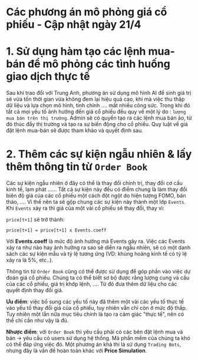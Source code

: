# Các phương án mô phỏng giá cổ phiếu - Cập nhật ngày 21/4

# 1. Sử dụng hàm tạo các lệnh mua-bán để mô phỏng các tình huống giao dịch thực tế

Sau khi trao đổi với Trung Anh, phương án sử dụng mô hình AI để sinh giá trị sẽ vừa tốn thời gian vừa không đem lại hiệu quả cao, khi mà việc thu thập dữ liệu và lựa chọn mô hình, tinh chỉnh .... mất nhiều công sức. Trong khi đó tất cả mọi yếu tố ảnh hưởng đến giá cổ phiếu đều quy về một lý do : `lượng mua bán trên thị trường`. Admin sẽ có quyền tạo ra các lệnh mua bán ảo, từ đó thúc đẩy thị trường và tạo ra sự biến động cho cổ phiếu. Quy luật về giá đặt lệnh mua-bán sẽ được tham khảo và quyết định sau.

# 2. Thêm các sự kiện ngẫu nhiên & lấy thêm thông tin từ `Order Book`

Các sự kiện ngẫu nhiên ở đây có thể là thay đổi chính trị, thay đổi cơ cấu kinh tế, lạm phát …… Tất cả sự kiện này đều có điểm chung là làm thay đổi biên độ giá của các cổ phiếu một cách đột ngột do hiện tượng FOMO, bán tháo, …. Vì thế nên ta sẽ gộp chung các sự kiện này thành một lớp `Events`. Khi `Events` xảy ra thì giá của một vài cổ phiếu sẽ thay đổi, thay vì: 

`price[t+1]` sẽ trở thành:

`price[t+1] = price[t+1] x Events.coeff` 

Với **Events.coeff** là mức độ ảnh hưởng mà Events gây ra. Việc các Events xảy ra như nào hay ảnh hưởng ra sao sẽ diễn ra ngẫu nhiên, sẽ có một danh sách các sự kiện mẫu và tỷ lệ tương ứng (VD: khủng hoảng kinh tế có tỷ lệ xảy ra là 5%, etc..).

Thông tin từ `Order Book` cũng có thể được sử dụng để góp phần vào việc dự đoán giá cổ phiếu. Chúng ta có thể biết sơ bộ được rằng lượng cung và cầu của các cổ phiếu, giá trị khớp lệnh, .... Từ đó đưa thêm dữ liệu cho các quyết định thay đổi giá. 

**Ưu điểm**: việc bổ sung các yếu tố này đã thêm một vài các yếu tố thực tế vào yếu tố thay đổi giá của cổ phiếu, tuy nhiên vẫn chỉ còn ở mức độ thấp. Tuy nhiên một lần nữa mục tiêu chính là tạo ra cảm giác "thực tế", nên có thể chỉ cần như vậy là đủ.

**Nhược điểm**: với `Order Book` thì yêu cầu phải có các bên đặt lệnh mua và bán &rarr; yêu cầu có users sử dụng hệ thống. Mà phần mềm của chúng ta khó có thể đáp ứng việc đó. Một phương án khả thi là sử dụng `Trading Bots`, nhưng đây là vấn đề hoàn toàn khác với **Price Simulation**.

